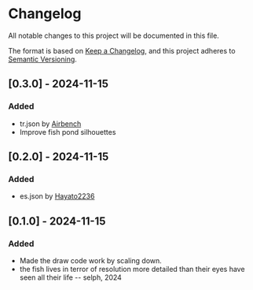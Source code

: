 # Changelog

All notable changes to this project will be documented in this file.

The format is based on [Keep a Changelog](https://keepachangelog.com/en/1.1.0/), and this project adheres to [Semantic Versioning](https://semver.org/spec/v2.0.0.html).

## [0.3.0] - 2024-11-15

### Added

- tr.json by [Airbench](https://next.nexusmods.com/profile/Airbench)
- Improve fish pond silhouettes

## [0.2.0] - 2024-11-15

### Added

- es.json by [Hayato2236](https://next.nexusmods.com/profile/Hayato2236)

## [0.1.0] - 2024-11-15

### Added

- Made the draw code work by scaling down.
- the fish lives in terror of resolution more detailed than their eyes have seen all their life -- selph, 2024
